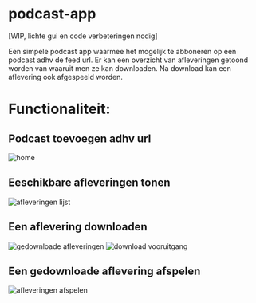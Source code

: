 # podcast-app

[WIP, lichte gui en code verbeteringen nodig]

Een simpele podcast app waarmee het mogelijk te abboneren op een podcast adhv de feed url. Er kan een overzicht van afleveringen getoond worden van waaruit men ze kan downloaden. Na download kan een aflevering ook afgespeeld worden.

# Functionaliteit:
## Podcast toevoegen adhv url
![home](/img/home.jpg)
## Eeschikbare afleveringen tonen
![afleveringen lijst](/img/epLijst.jpg)
## Een aflevering downloaden
![gedownloade afleveringen](/img/downloads.jpg)
![download vooruitgang](/img/dwnProgress.jpg)
## Een gedownloade aflevering afspelen
![afleveringen afspelen](/img/afspelen.jpg)





<!-- <img src="img/home.jpg" alt="home" width=256 /> <img src="img/epLijst.jpg" alt="afleveringen lijst" width=256 /> <img src="img/downloads.jpg" alt="gedownloade afleveringen" width=256 />
<img src="img/dwnProgress.jpg" alt="download vooruitgang" width=256 /> <img src="img/afspelen.jpg" alt="aflevering afspelen" width=256 /> -->